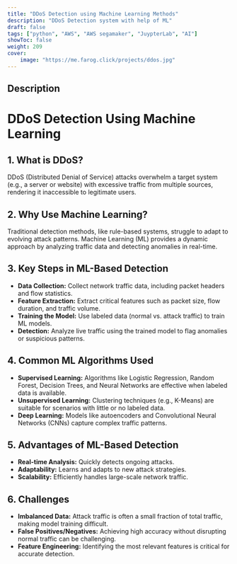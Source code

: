 ```yaml
---
title: "DDoS Detection using Machine Learning Methods"
description: "DDoS Detection system with help of ML"
draft: false
tags: ["python", "AWS", "AWS segamaker", "JuypterLab", "AI"]
showToc: false
weight: 209
cover:
    image: "https://me.farog.click/projects/ddos.jpg"
--- 
```

## Description
# DDoS Detection Using Machine Learning

## 1. What is DDoS?
DDoS (Distributed Denial of Service) attacks overwhelm a target system (e.g., a server or website) with excessive traffic from multiple sources, rendering it inaccessible to legitimate users.

## 2. Why Use Machine Learning?
Traditional detection methods, like rule-based systems, struggle to adapt to evolving attack patterns. Machine Learning (ML) provides a dynamic approach by analyzing traffic data and detecting anomalies in real-time.

## 3. Key Steps in ML-Based Detection
- **Data Collection:** Collect network traffic data, including packet headers and flow statistics.
- **Feature Extraction:** Extract critical features such as packet size, flow duration, and traffic volume.
- **Training the Model:** Use labeled data (normal vs. attack traffic) to train ML models.
- **Detection:** Analyze live traffic using the trained model to flag anomalies or suspicious patterns.

## 4. Common ML Algorithms Used
- **Supervised Learning:** Algorithms like Logistic Regression, Random Forest, Decision Trees, and Neural Networks are effective when labeled data is available.
- **Unsupervised Learning:** Clustering techniques (e.g., K-Means) are suitable for scenarios with little or no labeled data.
- **Deep Learning:** Models like autoencoders and Convolutional Neural Networks (CNNs) capture complex traffic patterns.

## 5. Advantages of ML-Based Detection
- **Real-time Analysis:** Quickly detects ongoing attacks.
- **Adaptability:** Learns and adapts to new attack strategies.
- **Scalability:** Efficiently handles large-scale network traffic.

## 6. Challenges
- **Imbalanced Data:** Attack traffic is often a small fraction of total traffic, making model training difficult.
- **False Positives/Negatives:** Achieving high accuracy without disrupting normal traffic can be challenging.
- **Feature Engineering:** Identifying the most relevant features is critical for accurate detection.

